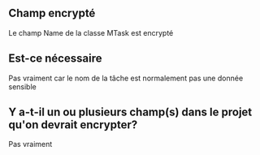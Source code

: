 ## Champ encrypté ##
Le champ Name de la classe MTask est encrypté
## Est-ce nécessaire ##
Pas vraiment car le nom de la tâche est normalement pas une donnée sensible
## Y a-t-il un ou plusieurs champ(s) dans le projet qu'on devrait encrypter? ##
Pas vraiment
